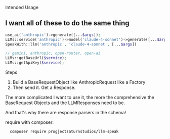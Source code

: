 Intended Usage

## I want all of these to do the same thing
```php
use_ai('anthropic')->generate([...$args]);
LLMs::service('anthropic')->model('claude-4-sonnet')->generate([...$args])
SpeakWith::llm('anthropic', 'claude-4-sonnet', [...$args])
```



```php
// gemini, anthropic, open-router, open-ai
LLMs::getBaseUrl($service);
LLMs::getApiKey($service);
```

Steps
1. Build a BaseRequestObject like AnthropicRequest like a Factory
2. Then send it. Get a Response.

The more complicated I want to use it, the more the comprehensive the BaseRequest Objects 
and the LLMResponses need to be.

And that's why there are response parsers in the schema!  


require with composer:
```shell
  composer require progjectsaturnstudios/llm-speak 
```
